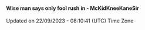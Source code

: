 #### Wise man says only fool rush in - McKidKneeKaneSir
Updated on 22/09/2023 - 08:10:41 (UTC) Time Zone
